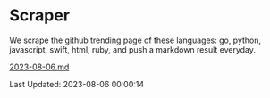 # Scraper

We scrape the github trending page of these languages: go, python, javascript, swift, html, ruby, and push a markdown result everyday.

[2023-08-06.md](https://github.com/henson/Scraper/blob/master/2023-08-06.md)

Last Updated: 2023-08-06 00:00:14
